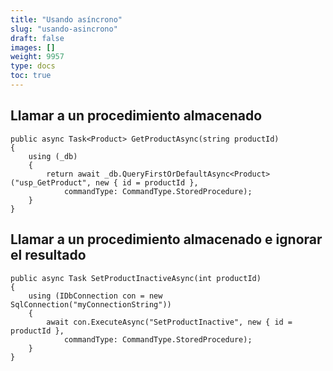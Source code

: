 ```yaml
---
title: "Usando asíncrono"
slug: "usando-asincrono"
draft: false
images: []
weight: 9957
type: docs
toc: true
---
```


## Llamar a un procedimiento almacenado
    public async Task<Product> GetProductAsync(string productId)
    {
        using (_db)
        {
            return await _db.QueryFirstOrDefaultAsync<Product>("usp_GetProduct", new { id = productId },
                commandType: CommandType.StoredProcedure);
        }
    }

## Llamar a un procedimiento almacenado e ignorar el resultado
    public async Task SetProductInactiveAsync(int productId)
    {
        using (IDbConnection con = new SqlConnection("myConnectionString"))
        {
            await con.ExecuteAsync("SetProductInactive", new { id = productId }, 
                commandType: CommandType.StoredProcedure);
        }
    }

